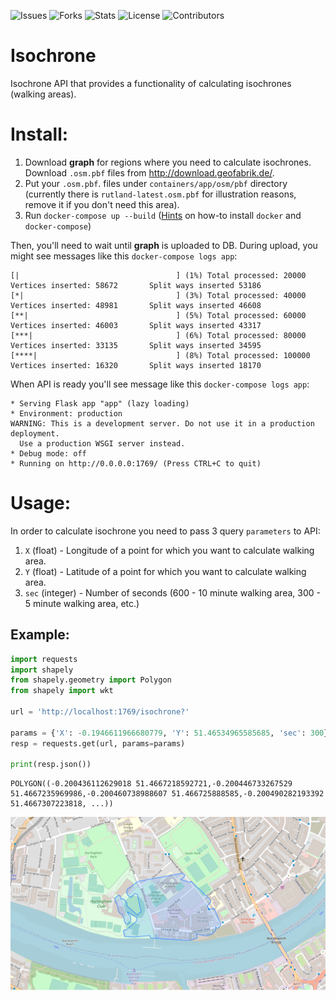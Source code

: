 ![Issues](https://img.shields.io/github/issues/punkerpunker/geofeat)
![Forks](https://img.shields.io/github/forks/punkerpunker/geofeat)
![Stats](https://img.shields.io/github/stars/punkerpunker/geofeat)
![License](https://img.shields.io/github/license/punkerpunker/geofeat)
![Contributors](https://img.shields.io/github/contributors/punkerpunker/geofeat)

# Isochrone
Isochrone API that provides a functionality of calculating isochrones (walking areas).

# Install:

1. Download **graph** for regions where you need to calculate isochrones. Download `.osm.pbf` files from http://download.geofabrik.de/. 
2. Put your `.osm.pbf`. files under `containers/app/osm/pbf` directory (currently there is `rutland-latest.osm.pbf` for illustration reasons, remove it if you don't need this area).
3. Run `docker-compose up --build` ([Hints](https://phoenixnap.com/kb/install-docker-compose-on-ubuntu-20-04) on how-to install `docker` and `docker-compose`)  

Then, you'll need to wait until **graph** is uploaded to DB. During upload, you might see messages like this `docker-compose logs app`:

```
[|                                   ] (1%) Total processed: 20000        Vertices inserted: 58672       Split ways inserted 53186
[*|                                  ] (3%) Total processed: 40000        Vertices inserted: 48981       Split ways inserted 46608
[**|                                 ] (5%) Total processed: 60000        Vertices inserted: 46003       Split ways inserted 43317
[***|                                ] (6%) Total processed: 80000        Vertices inserted: 33135       Split ways inserted 34595
[****|                               ] (8%) Total processed: 100000       Vertices inserted: 16320       Split ways inserted 18170
```

When API is ready you'll see message like this `docker-compose logs app`:
```
* Serving Flask app "app" (lazy loading)
* Environment: production
WARNING: This is a development server. Do not use it in a production deployment.
  Use a production WSGI server instead.
* Debug mode: off
* Running on http://0.0.0.0:1769/ (Press CTRL+C to quit)
```

# Usage:

In order to calculate isochrone you need to pass 3 query `parameters` to API:

1. `X` (float) - Longitude of a point for which you want to calculate walking area. 
2. `Y` (float) - Latitude of a point for which you want to calculate walking area. 
3. `sec` (integer) - Number of seconds (600 - 10 minute walking area, 300 - 5 minute walking area, etc.) 

## Example:
```python
import requests
import shapely
from shapely.geometry import Polygon
from shapely import wkt

url = 'http://localhost:1769/isochrone?'

params = {'X': -0.1946611966680779, 'Y': 51.46534965585685, 'sec': 300}
resp = requests.get(url, params=params)

print(resp.json())
```
```
POLYGON((-0.200436112629018 51.4667218592721,-0.200446733267529 51.4667235969986,-0.200460738988607 51.466725888585,-0.200490282193392 51.4667307223818, ...))
```

![alt text](https://github.com/punkerpunker/isochrone/blob/geofeat-to-isochrone-microservice/image.PNG)
